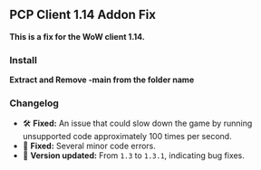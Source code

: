 ## PCP Client 1.14 Addon Fix

**This is a fix for the WoW client 1.14.**
### Install 
**Extract and Remove -main from the folder name**
### Changelog
- 🛠 **Fixed:** An issue that could slow down the game by running unsupported code approximately 100 times per second.
- 🐛 **Fixed:** Several minor code errors.
- 🔄 **Version updated:** From `1.3` to `1.3.1`, indicating bug fixes.

